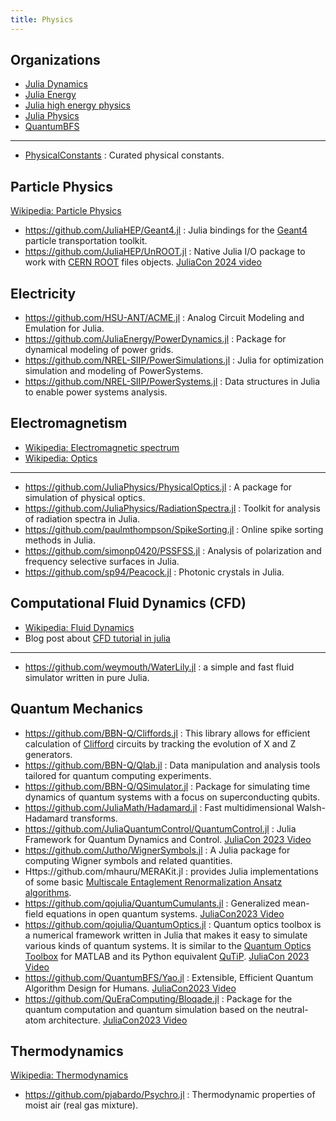 ```yaml
---
title: Physics
---
```


## Organizations

- [Julia Dynamics](https://github.com/JuliaDynamics)
- [Julia Energy](https://github.com/JuliaEnergy)
- [Julia high energy physics](https://github.com/JuliaHEP)
- [Julia Physics](https://github.com/JuliaPhysics)
- [QuantumBFS](https://github.com/QuantumBFS)

---

- [PhysicalConstants](https://github.com/JuliaPhysics/PhysicalConstants.jl) : Curated physical constants.

## Particle Physics

[Wikipedia: Particle Physics](https://en.wikipedia.org/wiki/Particle_physics)

- https://github.com/JuliaHEP/Geant4.jl : Julia bindings for the [Geant4](https://geant4.web.cern.ch/) particle transportation toolkit.
- https://github.com/JuliaHEP/UnROOT.jl : Native Julia I/O package to work with [CERN ROOT](https://root.cern/) files objects. [JuliaCon 2024 video](https://youtu.be/pLNm7aSKc7U)

## Electricity

- https://github.com/HSU-ANT/ACME.jl : Analog Circuit Modeling and Emulation for Julia.
- https://github.com/JuliaEnergy/PowerDynamics.jl : Package for dynamical modeling of power grids.
- https://github.com/NREL-SIIP/PowerSimulations.jl : Julia for optimization simulation and modeling of PowerSystems.
- https://github.com/NREL-SIIP/PowerSystems.jl : Data structures in Julia to enable power systems analysis.

## Electromagnetism

- [Wikipedia: Electromagnetic spectrum](https://en.wikipedia.org/wiki/Electromagnetic_spectrum)
- [Wikipedia: Optics](https://en.wikipedia.org/wiki/Optics)

---

- https://github.com/JuliaPhysics/PhysicalOptics.jl : A package for simulation of physical optics.
- https://github.com/JuliaPhysics/RadiationSpectra.jl : Toolkit for analysis of radiation spectra in Julia.
- https://github.com/paulmthompson/SpikeSorting.jl : Online spike sorting methods in Julia.
- https://github.com/simonp0420/PSSFSS.jl : Analysis of polarization and frequency selective surfaces in Julia.
- https://github.com/sp94/Peacock.jl : Photonic crystals in Julia.

## Computational Fluid Dynamics (CFD)

- [Wikipedia: Fluid Dynamics](https://en.wikipedia.org/wiki/Fluid_dynamics)
- Blog post about [CFD tutorial in julia](https://www.juliabloggers.com/cfd-tutorial-in-julia/)

---

- https://github.com/weymouth/WaterLily.jl : a simple and fast fluid simulator written in pure Julia.

## Quantum Mechanics

- https://github.com/BBN-Q/Cliffords.jl : This library allows for efficient calculation of [Clifford](https://en.wikipedia.org/wiki/Clifford_algebra) circuits by tracking the evolution of X and Z generators.
- https://github.com/BBN-Q/Qlab.jl : Data manipulation and analysis tools tailored for quantum computing experiments.
- https://github.com/BBN-Q/QSimulator.jl : Package for simulating time dynamics of quantum systems with a focus on superconducting qubits.
- https://github.com/JuliaMath/Hadamard.jl : Fast multidimensional Walsh-Hadamard transforms.
- https://github.com/JuliaQuantumControl/QuantumControl.jl : Julia Framework for Quantum Dynamics and Control. [JuliaCon 2023 Video](https://www.youtube.com/watch?v=GgA8qPGifJ8)
- https://github.com/Jutho/WignerSymbols.jl : A Julia package for computing Wigner symbols and related quantities.
- Https://github.com/mhauru/MERAKit.jl : provides Julia implementations of some basic [Multiscale Entaglement Renormalization Ansatz algorithms](https://arxiv.org/abs/quant-ph/0610099).
- https://github.com/qojulia/QuantumCumulants.jl : Generalized mean-field equations in open quantum systems. [JuliaCon2023 Video](https://www.youtube.com/watch?v=UElFAtGJC7o)
- https://github.com/qojulia/QuantumOptics.jl : Quantum optics toolbox is a numerical framework written in Julia that makes it easy to simulate various kinds of quantum systems. It is similar to the [Quantum Optics Toolbox](https://qo.phy.auckland.ac.nz/toolbox/) for MATLAB and its Python equivalent [QuTiP](https://qutip.org/). [JuliaCon 2023 Video](https://www.youtube.com/watch?v=sWvk-2lxMZU)
- https://github.com/QuantumBFS/Yao.jl : Extensible, Efficient Quantum Algorithm Design for Humans. [JuliaCon2023 Video](https://www.youtube.com/watch?v=UElFAtGJC7o)
- https://github.com/QuEraComputing/Bloqade.jl : Package for the quantum computation and quantum simulation based on the neutral-atom architecture. [JuliaCon2023 Video](https://www.youtube.com/watch?v=UElFAtGJC7o)

## Thermodynamics

[Wikipedia: Thermodynamics](https://en.wikipedia.org/wiki/Category:Thermodynamics)

- https://github.com/pjabardo/Psychro.jl : Thermodynamic properties of moist air (real gas mixture).
